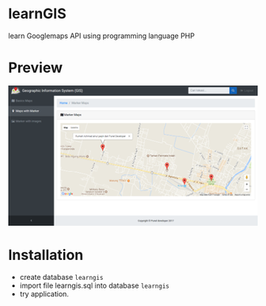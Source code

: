 # learnGIS
learn Googlemaps API using programming language PHP

# Preview
![Alt text](https://raw.githubusercontent.com/yaqien378/learnGIS/master/preview.png "preview")


# Installation
* create database `learngis`
* import file learngis.sql into database `learngis`
* try application.
